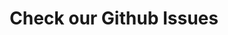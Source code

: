 ---
title: "Check our Github Issues"
link: "https://github.com/storj/storj/issues"
weight: -70
type: link
---
